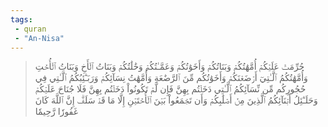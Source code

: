 ```yaml
---
tags: 
 - quran 
 - "An-Nisa"
---
```


> حُرِّمَتۡ عَلَيۡكُمۡ أُمَّهَٰتُكُمۡ وَبَنَاتُكُمۡ وَأَخَوَٰتُكُمۡ وَعَمَّـٰتُكُمۡ وَخَٰلَٰتُكُمۡ وَبَنَاتُ ٱلۡأَخِ وَبَنَاتُ ٱلۡأُخۡتِ وَأُمَّهَٰتُكُمُ ٱلَّـٰتِيٓ أَرۡضَعۡنَكُمۡ وَأَخَوَٰتُكُم مِّنَ ٱلرَّضَٰعَةِ وَأُمَّهَٰتُ نِسَآئِكُمۡ وَرَبَـٰٓئِبُكُمُ ٱلَّـٰتِي فِي حُجُورِكُم مِّن نِّسَآئِكُمُ ٱلَّـٰتِي دَخَلۡتُم بِهِنَّ فَإِن لَّمۡ تَكُونُواْ دَخَلۡتُم بِهِنَّ فَلَا جُنَاحَ عَلَيۡكُمۡ وَحَلَـٰٓئِلُ أَبۡنَآئِكُمُ ٱلَّذِينَ مِنۡ أَصۡلَٰبِكُمۡ وَأَن تَجۡمَعُواْ بَيۡنَ ٱلۡأُخۡتَيۡنِ إِلَّا مَا قَدۡ سَلَفَۗ إِنَّ ٱللَّهَ كَانَ غَفُورٗا رَّحِيمٗا
